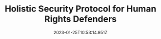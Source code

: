 ---
title: Holistic Security Protocol for Human Rights Defenders
# Verify that the language is supported before adding its ISO 639-1 code here. without the country code, i.e. ms instead of ms_MY.
languages:
  - en
  - fil
  - lo
  - ms
  - my
  - vi
  - zh
  - id
  - bn
  - hi
  - ur
website: https://protocol.openbriefing.org/
credits: Text by Open Briefing,
categories:
  - Digital Security Guides
date: 2023-01-25T10:53:14.951Z
---